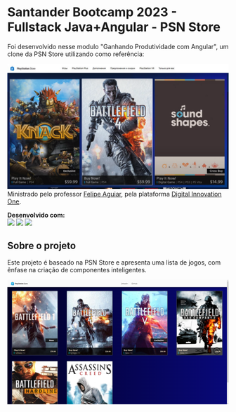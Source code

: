 # Santander Bootcamp 2023 - Fullstack Java+Angular - PSN Store

Foi desenvolvido nesse modulo "Ganhando Produtividade com Angular", um clone da PSN Store utilizando como referência:

![PSN Store](./src/assets/psn-reference.png)Ministrado pelo professor
[Felipe Aguiar](https://www.linkedin.com/in/felipe-me/),
pela plataforma
[Digital Innovation One](https://www.dio.me/en).

**Desenvolvido com:**<br/>
<img src="https://img.shields.io/badge/Angular-DD0031?style=for-the-badge&logo=angular&logoColor=white" height="24px"/>
<img src="https://img.shields.io/badge/css3-%231572B6.svg?style=for-the-badge&logo=css3&logoColor=white" height="24px" />
<img src="https://img.shields.io/badge/TypeScript-007ACC?style=for-the-badge&logo=typescript&logoColor=white" height="24px" />

## Sobre o projeto

Este projeto é baseado na PSN Store e apresenta uma lista de jogos, com ênfase na criação de componentes inteligentes.

![Tela desenvolvida no curso, com jogos Battlefield 1, Battlefield 4, Battlefield 5, Battlefield bad company 2, Battlefield hardline e Assassin's creed](image.png)
